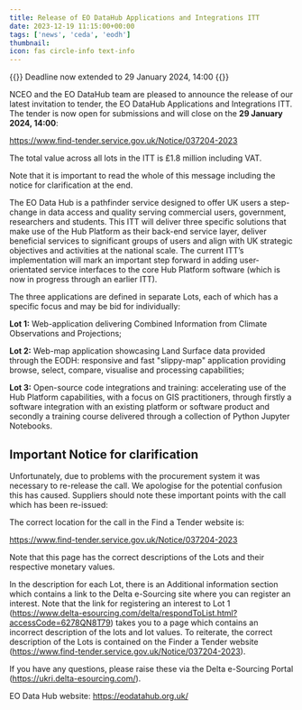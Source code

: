 ```yaml
---
title: Release of EO DataHub Applications and Integrations ITT
date: 2023-12-19 11:15:00+00:00
tags: ['news', 'ceda', 'eodh']
thumbnail: 
icon: fas circle-info text-info
---
```


{{<alert type="info">}}
Deadline now extended to 29 January 2024, 14:00
{{</alert>}}

NCEO and the EO DataHub team are pleased to announce the release of our latest invitation to tender, the EO DataHub Applications and Integrations ITT. The tender is now open for submissions and will close on the **29 January 2024, 14:00**: 

https://www.find-tender.service.gov.uk/Notice/037204-2023 

The total value across all lots in the ITT is £1.8 million including VAT.  

Note that it is important to read the whole of this message including the notice for clarification at the end. 

The EO Data Hub is a pathfinder service designed to offer UK users a step-change in data access and quality serving commercial users, government, researchers and students. This ITT will deliver three specific solutions that make use of the Hub Platform as their back-end service layer, deliver beneficial services to significant groups of users and align with UK strategic objectives and activities at the national scale.  The current ITT’s implementation will mark an important step forward in adding user-orientated service interfaces to the core Hub Platform software (which is now in progress through an earlier ITT). 

The three applications are defined in separate Lots, each of which has a specific focus and may be bid for individually:    

**Lot 1:** Web-application delivering Combined Information from Climate Observations and Projections;  

**Lot 2:** Web-map application showcasing Land Surface data provided through the EODH: responsive and fast "slippy-map" application providing browse, select, compare, visualise and processing capabilities;    

**Lot 3:** Open-source code integrations and training: accelerating use of the Hub Platform capabilities, with a focus on GIS practitioners, through firstly a software integration with an existing platform or software product and secondly a training course delivered through a collection of Python Jupyter Notebooks. 

## Important Notice for clarification 

Unfortunately, due to problems with the procurement system it was necessary to re-release the call. We apologise for the potential confusion this has caused. Suppliers should note these important points with the call which has been re-issued: 

The correct location for the call in the Find a Tender website is:  
 
https://www.find-tender.service.gov.uk/Notice/037204-2023  
 
Note that this page has the correct descriptions of the Lots and their respective monetary values. 

In the description for each Lot, there is an Additional information section which contains a link to the Delta e-Sourcing site where you can register an interest. Note that the link for registering an interest to Lot 1 (https://www.delta-esourcing.com/delta/respondToList.html?accessCode=6278QN8T79) takes you to a page which contains an incorrect description of the lots and lot values. To reiterate, the correct description of the Lots is contained on the Finder a Tender website (https://www.find-tender.service.gov.uk/Notice/037204-2023). 

If you have any questions, please raise these via the Delta e-Sourcing Portal (https://ukri.delta-esourcing.com/).

EO Data Hub website: https://eodatahub.org.uk/
